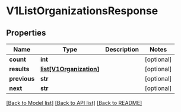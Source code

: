 # V1ListOrganizationsResponse

## Properties
Name | Type | Description | Notes
------------ | ------------- | ------------- | -------------
**count** | **int** |  | [optional] 
**results** | [**list[V1Organization]**](V1Organization.md) |  | [optional] 
**previous** | **str** |  | [optional] 
**next** | **str** |  | [optional] 

[[Back to Model list]](../README.md#documentation-for-models) [[Back to API list]](../README.md#documentation-for-api-endpoints) [[Back to README]](../README.md)


